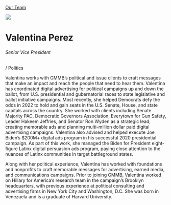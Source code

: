 





[Our Team](/who-we-are/team/)


![](data:image/gif;base64,R0lGODlhAQABAAAAACH5BAEKAAEALAAAAAABAAEAAAICTAEAOw==)![](https://www.gmmb.com/wp-content/uploads/2017/02/Valentina-Perez-1622-468x468.jpg)


Valentina Perez
===============


###### Senior Vice President 
  / Politics


Valentina works with GMMB’s political and issue clients to craft messages that make an impact and reach the people that need to hear them. Valentina has coordinated digital advertising for political campaigns up and down the ballot, from U.S. presidential and gubernatorial races to state legislative and ballot initiative campaigns. Most recently, she helped Democrats defy the odds in 2022 to hold and gain seats in the U.S. Senate, House, and state capitals across the country. She worked with clients including Senate Majority PAC, Democratic Governors Association, Everytown for Gun Safety, Leader Hakeem Jeffries, and Senator Ron Wyden as a strategic lead, creating memorable ads and planning multi-million dollar paid digital advertising campaigns. Valentina also advised and helped execute Joe Biden’s $200M+ digital ads program in his successful 2020 presidential campaign. As part of this work, she managed the Biden for President eight-figure Latinx digital persuasion ads program, paying close attention to the nuances of Latinx communities in target battleground states.


Along with her political experience, Valentina has worked with foundations and nonprofits to craft memorable messages for advertising, earned media, and communications campaigns. Prior to joining GMMB, Valentina worked on Hillary for America’s research team in the campaign’s Brooklyn headquarters, with previous experience at political consulting and advertising firms in New York City and Washington, D.C. She was born in Venezuela and is a graduate of Harvard University.











